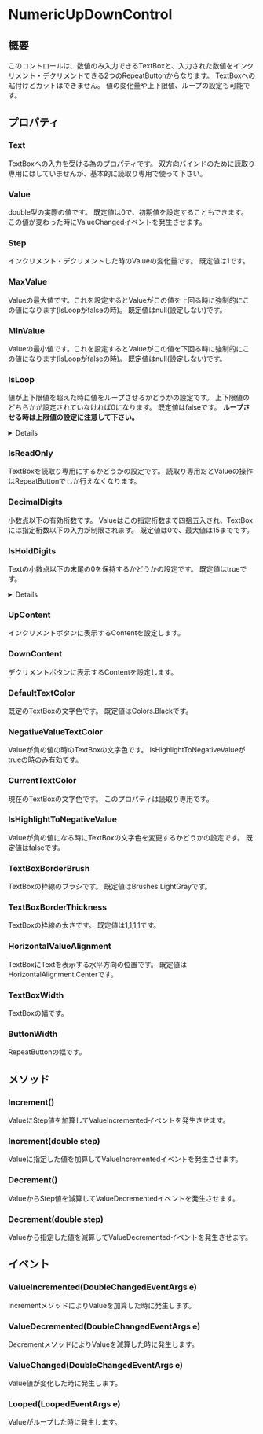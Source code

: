 # NumericUpDownControl
## 概要
このコントロールは、数値のみ入力できるTextBoxと、入力された数値をインクリメント・デクリメントできる2つのRepeatButtonからなります。
TextBoxへの貼付けとカットはできません。
値の変化量や上下限値、ループの設定も可能です。

## プロパティ
### Text
TextBoxへの入力を受ける為のプロパティです。
双方向バインドのために読取り専用にはしていませんが、基本的に読取り専用で使って下さい。

### Value
double型の実際の値です。
既定値は0で、初期値を設定することもできます。
この値が変わった時にValueChangedイベントを発生させます。

### Step
インクリメント・デクリメントした時のValueの変化量です。
既定値は1です。

### MaxValue
Valueの最大値です。これを設定するとValueがこの値を上回る時に強制的にこの値になります(IsLoopがfalseの時)。
既定値はnull(設定しない)です。

### MinValue
Valueの最小値です。これを設定するとValueがこの値を下回る時に強制的にこの値になります(IsLoopがfalseの時)。
既定値はnull(設定しない)です。

### IsLoop
値が上下限値を超えた時に値をループさせるかどうかの設定です。
上下限値のどちらかが設定されていなければ0になります。
既定値はfalseです。
**ループさせる時は上限値の設定に注意して下さい。**
<details>
ループさせる時はMaxValue + 1がMinValueになります。
例えば時計の分としてこのコントロールを使う場合、MaxValueは59,MinValueは0に設定します。
</details>

### IsReadOnly
TextBoxを読取り専用にするかどうかの設定です。
読取り専用だとValueの操作はRepeatButtonでしか行えなくなります。

### DecimalDigits
小数点以下の有効桁数です。
Valueはこの指定桁数まで四捨五入され、TextBoxには指定桁数以下の入力が制限されます。
既定値は0で、最大値は15までです。

### IsHoldDigits
Textの小数点以下の末尾の0を保持するかどうかの設定です。
既定値はtrueです。
<details>
(例)
Text = 0.100 の時
true : 0.100
false : 0.1
</details>

### UpContent
インクリメントボタンに表示するContentを設定します。

### DownContent
デクリメントボタンに表示するContentを設定します。

### DefaultTextColor
既定のTextBoxの文字色です。
既定値はColors.Blackです。

### NegativeValueTextColor
Valueが負の値の時のTextBoxの文字色です。
IsHighlightToNegativeValueがtrueの時のみ有効です。

### CurrentTextColor
現在のTextBoxの文字色です。
このプロパティは読取り専用です。

### IsHighlightToNegativeValue
Valueが負の値になる時にTextBoxの文字色を変更するかどうかの設定です。
既定値はfalseです。

### TextBoxBorderBrush
TextBoxの枠線のブラシです。
既定値はBrushes.LightGrayです。

### TextBoxBorderThickness
TextBoxの枠線の太さです。
既定値は1,1,1,1です。

### HorizontalValueAlignment
TextBoxにTextを表示する水平方向の位置です。
既定値はHorizontalAlignment.Centerです。

### TextBoxWidth
TextBoxの幅です。

### ButtonWidth
RepeatButtonの幅です。

## メソッド
### Increment()
ValueにStep値を加算してValueIncrementedイベントを発生させます。

### Increment(double step)
Valueに指定した値を加算してValueIncrementedイベントを発生させます。

### Decrement()
ValueからStep値を減算してValueDecrementedイベントを発生させます。

### Decrement(double step)
Valueから指定した値を減算してValueDecrementedイベントを発生させます。

## イベント
### ValueIncremented(DoubleChangedEventArgs e)
IncrementメソッドによりValueを加算した時に発生します。

### ValueDecremented(DoubleChangedEventArgs e)
DecrementメソッドによりValueを減算した時に発生します。

### ValueChanged(DoubleChangedEventArgs e)
Value値が変化した時に発生します。

### Looped(LoopedEventArgs e)
Valueがループした時に発生します。
